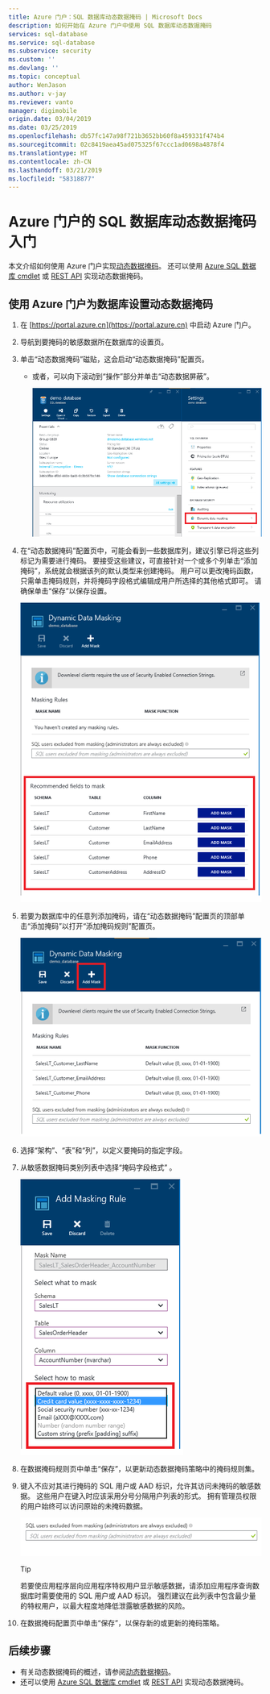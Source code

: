 ```yaml
---
title: Azure 门户：SQL 数据库动态数据掩码 | Microsoft Docs
description: 如何开始在 Azure 门户中使用 SQL 数据库动态数据掩码
services: sql-database
ms.service: sql-database
ms.subservice: security
ms.custom: ''
ms.devlang: ''
ms.topic: conceptual
author: WenJason
ms.author: v-jay
ms.reviewer: vanto
manager: digimobile
origin.date: 03/04/2019
ms.date: 03/25/2019
ms.openlocfilehash: db57fc147a98f721b3652bb60f8a459331f474b4
ms.sourcegitcommit: 02c8419aea45ad075325f67ccc1ad0698a4878f4
ms.translationtype: HT
ms.contentlocale: zh-CN
ms.lasthandoff: 03/21/2019
ms.locfileid: "58318877"
---
```

# <a name="get-started-with-sql-database-dynamic-data-masking-with-the-azure-portal"></a>Azure 门户的 SQL 数据库动态数据掩码入门

本文介绍如何使用 Azure 门户实现[动态数据掩码](sql-database-dynamic-data-masking-get-started.md)。 还可以使用 [Azure SQL 数据库 cmdlet](https://docs.microsoft.com/powershell/module/az.sql/) 或 [REST API](https://docs.microsoft.com/rest/api/sql/) 实现动态数据掩码。

## <a name="set-up-dynamic-data-masking-for-your-database-using-the-azure-portal"></a>使用 Azure 门户为数据库设置动态数据掩码

1. 在 [https://portal.azure.cn](https://portal.azure.cn) 中启动 Azure 门户。
2. 导航到要掩码的敏感数据所在数据库的设置页。
3. 单击“动态数据掩码”磁贴，这会启动“动态数据掩码”配置页。

   * 或者，可以向下滚动到“操作”部分并单击“动态数据屏蔽”。

     ![导航窗格](./media/sql-database-dynamic-data-masking-get-started/4_ddm_settings_tile.png)

4. 在“动态数据掩码”配置页中，可能会看到一些数据库列，建议引擎已将这些列标记为需要进行掩码。 要接受这些建议，可直接针对一个或多个列单击“添加掩码”，系统就会根据该列的默认类型来创建掩码。 用户可以更改掩码函数，只需单击掩码规则，并将掩码字段格式编辑成用户所选择的其他格式即可。 请确保单击“保存”以保存设置。

    ![导航窗格](./media/sql-database-dynamic-data-masking-get-started/5_ddm_recommendations.png)

5. 若要为数据库中的任意列添加掩码，请在“动态数据掩码”配置页的顶部单击“添加掩码”以打开“添加掩码规则”配置页。

    ![导航窗格](./media/sql-database-dynamic-data-masking-get-started/6_ddm_add_mask.png)

6. 选择“架构”、“表”和“列”，以定义要掩码的指定字段。
7. 从敏感数据掩码类别列表中选择“掩码字段格式”  。

    ![导航窗格](./media/sql-database-dynamic-data-masking-get-started/7_ddm_mask_field_format.png)

8. 在数据掩码规则页中单击“保存”，以更新动态数据掩码策略中的掩码规则集。
9. 键入不应对其进行掩码的 SQL 用户或 AAD 标识，允许其访问未掩码的敏感数据。 这些用户在键入时应该采用分号分隔用户列表的形式。 拥有管理员权限的用户始终可以访问原始的未掩码数据。

    ![导航窗格](./media/sql-database-dynamic-data-masking-get-started/8_ddm_excluded_users.png)

    > [!TIP]
    > 若要使应用程序层向应用程序特权用户显示敏感数据，请添加应用程序查询数据库时需要使用的 SQL 用户或 AAD 标识。 强烈建议在此列表中包含最少量的特权用户，以最大程度地降低泄露敏感数据的风险。

10. 在数据掩码配置页中单击“保存”，以保存新的或更新的掩码策略。

## <a name="next-steps"></a>后续步骤

* 有关动态数据掩码的概述，请参阅[动态数据掩码](sql-database-dynamic-data-masking-get-started.md)。
* 还可以使用 [Azure SQL 数据库 cmdlet](https://docs.microsoft.com/powershell/module/az.sql/) 或 [REST API](https://docs.microsoft.com/rest/api/sql/) 实现动态数据掩码。
